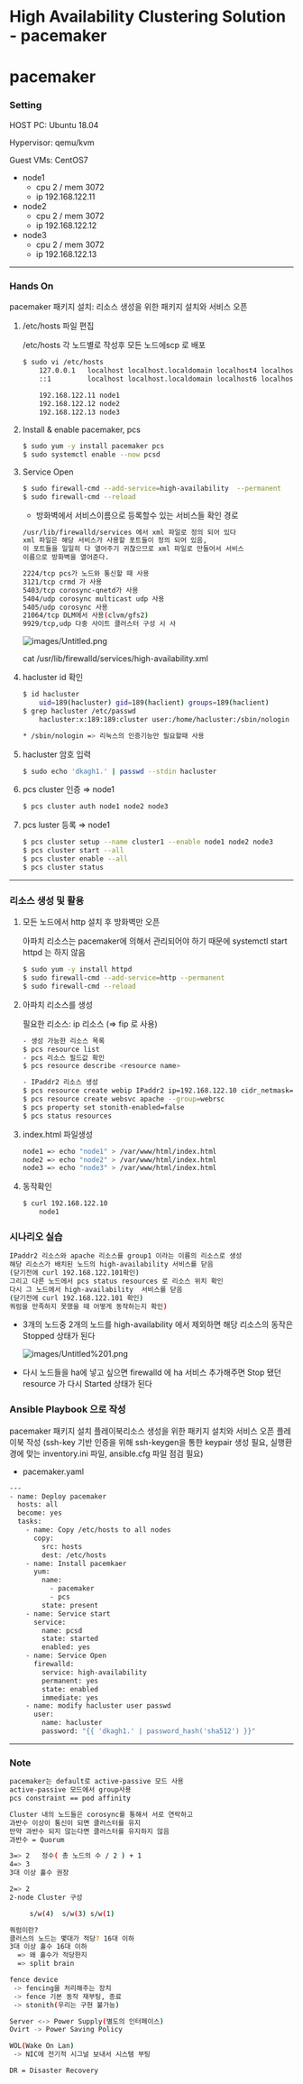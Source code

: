 # High Availability Clustering Solution - pacemaker

# pacemaker

### Setting

HOST PC: Ubuntu 18.04

Hypervisor: qemu/kvm

Guest VMs: CentOS7

- node1
    - cpu 2 / mem 3072
    - ip 192.168.122.11
- node2
    - cpu 2 / mem 3072
    - ip 192.168.122.12
- node3
    - cpu 2 / mem 3072
    - ip 192.168.122.13

---

### Hands On

pacemaker 패키지 설치: 리소스 생성을 위한 패키지 설치와 서비스 오픈 

1. /etc/hosts 파일 편집

    /etc/hosts 각 노드별로 작성후 모든 노드에scp 로 배포

    ```bash
    $ sudo vi /etc/hosts
    	127.0.0.1   localhost localhost.localdomain localhost4 localhost4.localdomain4
    	::1         localhost localhost.localdomain localhost6 localhost6.localdomain6
    	
    	192.168.122.11 node1
    	192.168.122.12 node2
    	192.168.122.13 node3
    ```

2. Install & enable pacemaker, pcs

    ```bash
    $ sudo yum -y install pacemaker pcs
    $ sudo systemctl enable --now pcsd
    ```

3. Service Open

    ```bash
    $ sudo firewall-cmd --add-service=high-availability  --permanent
    $ sudo firewall-cmd --reload
    ```

    - 방화벽에서 서비스이름으로 등록할수 있는 서비스들 확인 경로

    ```bash
    /usr/lib/firewalld/services 에서 xml 파일로 정의 되어 있다
    xml 파일은 해당 서비스가 사용할 포트들이 정의 되어 있음,
    이 포트들을 일일히 다 열어주기 귀찮으므로 xml 파일로 만들어서 서비스
    이름으로 방화벽을 열어준다.

    2224/tcp pcs가 노드와 통신할 때 사용
    3121/tcp crmd 가 사용
    5403/tcp corosync-qnetd가 사용
    5404/udp corosync multicast udp 사용
    5405/udp corosync 사용
    21064/tcp DLM에서 사용(clvm/gfs2)
    9929/tcp,udp 다중 사이트 클러스터 구성 시 사
    ```

    ![images/Untitled.png](images/Untitled.png)

    cat /usr/lib/firewalld/services/high-availability.xml

4. hacluster id 확인

    ```bash
    $ id hacluster
    	uid=189(hacluster) gid=189(haclient) groups=189(haclient)
    $ grep hacluster /etc/passwd
    	hacluster:x:189:189:cluster user:/home/hacluster:/sbin/nologin

    * /sbin/nologin => 리눅스의 인증기능만 필요할때 사용
    ```

5. hacluster 암호 입력

    ```bash
    $ sudo echo 'dkagh1.' | passwd --stdin hacluster
    ```

6. pcs cluster 인증 ⇒ node1

    ```bash
    $ pcs cluster auth node1 node2 node3
    ```

7. pcs luster 등록 ⇒ node1

    ```bash
    $ pcs cluster setup --name cluster1 --enable node1 node2 node3
    $ pcs cluster start --all
    $ pcs cluster enable --all
    $ pcs cluster status
    ```

---

### 리소스 생성 및 활용

1. 모든 노드에서 http 설치 후 방화벽만 오픈

    아파치 리소스는 pacemaker에 의해서 관리되어야 하기 때문에 systemctl start httpd 는 하지 않음

    ```bash
    $ sudo yum -y install httpd
    $ sudo firewall-cmd --add-service=http --permanent
    $ sudo firewall-cmd --reload
    ```

2. 아파치 리소스를 생성

    필요한 리소스: ip 리소스 (⇒ fip 로 사용)

    ```bash
    - 생성 가능한 리소스 목록
    $ pcs resource list
    - pcs 리소스 필드값 확인
    $ pcs resource describe <resource name>

    - IPaddr2 리소스 생성
    $ pcs resource create webip IPaddr2 ip=192.168.122.10 cidr_netmask=24 --group=webrsc
    $ pcs resource create websvc apache --group=webrsc
    $ pcs property set stonith-enabled=false
    $ pcs status resources
    ```

3. index.html 파일생성

    ```bash
    node1 => echo "node1" > /var/www/html/index.html
    node2 => echo "node2" > /var/www/html/index.html
    node3 => echo "node3" > /var/www/html/index.html

    ```

4. 동작확인

    ```bash
    $ curl 192.168.122.10
    	node1
    ```

### 시나리오 실습

```bash
IPaddr2 리소스와 apache 리소스를 group1 이라는 이름의 리소스로 생성
해당 리소스가 배치된 노드의 high-availability 서비스를 닫음
(닫기전에 curl 192.168.122.101확인)
그리고 다른 노드에서 pcs status resources 로 리소스 위치 확인
다시 그 노드에서 high-availability  서비스를 닫음
(닫기전에 curl 192.168.122.101 확인)
쿼럼을 만족하지 못했을 때 어떻게 동작하는지 확인)
```

- 3개의 노드중 2개의 노드를 high-availability 에서 제외하면 해당 리소스의 동작은 Stopped 상태가 된다

    ![images/Untitled%201.png](images/Untitled%201.png)

- 다시 노드들을 ha에 넣고 싶으면 firewalld 에 ha 서비스 추가해주면 Stop 됐던 resource 가 다시 Started 상태가 된다

### Ansible Playbook 으로 작성

pacemaker 패키지 설치 플레이북리소스 생성을 위한 패키지 설치와 서비스 오픈 플레이북 작성
(ssh-key 기반 인증을 위해 ssh-keygen을 통한 keypair 생성 필요, 실행환경에 맞는 inventory.ini 파일, ansible.cfg 파일  점검 필요)
- pacemaker.yaml

```bash
---
- name: Deploy pacemaker
  hosts: all
  become: yes
  tasks:
    - name: Copy /etc/hosts to all nodes
      copy:
        src: hosts
        dest: /etc/hosts
    - name: Install pacemkaer
      yum:
        name: 
          - pacemaker
          - pcs
        state: present
    - name: Service start
      service:
        name: pcsd
        state: started
        enabled: yes
    - name: Service Open
      firewalld:
        service: high-availability
        permanent: yes
        state: enabled
        immediate: yes
    - name: modify hacluster user passwd
      user:
        name: hacluster
        password: "{{ 'dkagh1.' | password_hash('sha512') }}"
```

---

### Note

```bash
pacemaker는 default로 active-passive 모드 사용
active-passive 모드에서 group사용
pcs constraint == pod affinity

Cluster 내의 노드들은 corosync를 통해서 서로 연락하고
과반수 이상이 통신이 되면 클러스터를 유지
만약 과반수 되지 않는다면 클러스터를 유지하지 않음
과반수 = Quorum

3=> 2   정수( 총 노드의 수 / 2 ) + 1
4=> 3
3대 이상 홀수 권장

2=> 2 
2-node Cluster 구성

     s/w(4)  s/w(3) s/w(1)

쿼럼이란?
클러스의 노드는 몇대가 적당? 16대 이하
3대 이상 홀수 16대 이하
  => 왜 홀수가 적당한지
  => split brain

fence device
 -> fencing을 처리해주는 장치
 -> fence 기본 동작 재부팅, 종료
 -> stonith(우리는 구현 불가능)

Server <-> Power Supply(별도의 인터페이스) 
Ovirt -> Power Saving Policy

WOL(Wake On Lan)
 -> NIC에 전기적 시그널 보내서 시스템 부팅

DR = Disaster Recovery
```
